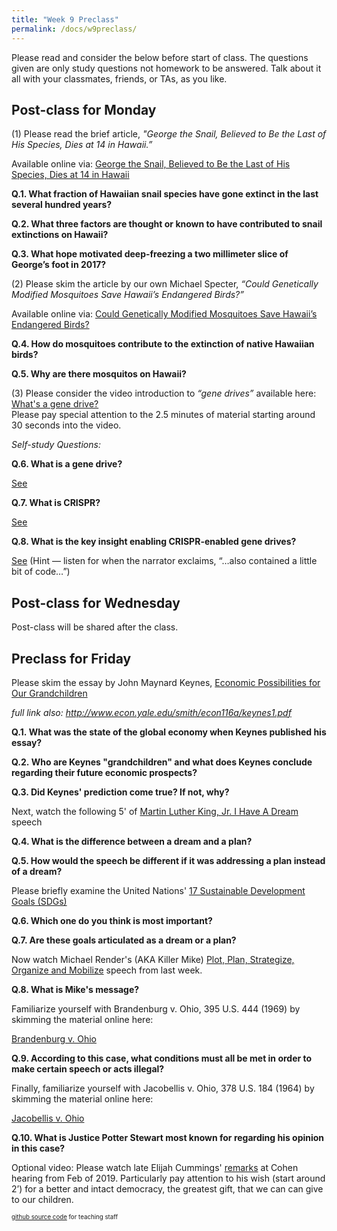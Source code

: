 ```yaml
---
title: "Week 9 Preclass"
permalink: /docs/w9preclass/
---
```



Please read and consider the below before start of class. The questions given are only study questions not homework to be answered. Talk about it all with your classmates, friends, or TAs, as you like.

## Post-class for Monday
   
(1) Please read the brief article, *"George the Snail, Believed to Be the Last of His Species, Dies at 14 in Hawaii.”*

Available online via: [George the Snail, Believed to Be the Last of His Species, Dies at 14 in Hawaii](https://www.nytimes.com/2019/01/10/science/snail-dead-george-species.html)  

**Q.1. What fraction of Hawaiian snail species have gone extinct in the last several hundred years?**  

**Q.2. What three factors are thought or known to have contributed to snail extinctions on Hawaii?**  

**Q.3. What hope motivated deep-freezing a two millimeter slice of George’s foot in 2017?** 


(2) Please skim the article by our own Michael Specter, *“Could Genetically Modified Mosquitoes Save Hawaii’s Endangered Birds?”*  

Available online via: [Could Genetically Modified Mosquitoes Save Hawaii’s Endangered Birds?](https://www.newyorker.com/news/daily-comment/could-genetically-modified-mosquitoes-save-hawaiis-endangered-birds)   

**Q.4. How do mosquitoes contribute to the extinction of native Hawaiian birds?**  

**Q.5. Why are there mosquitos on Hawaii?**   

(3) Please consider the video introduction to *“gene drives”* available here: [What's a gene drive?](https://youtu.be/KgvhUPiDdq8)   
Please pay special attention to the 2.5 minutes of material starting around 30 seconds into the video.   

*Self-study Questions:* 

**Q.6. What is a gene drive?**

[See](https://youtu.be/KgvhUPiDdq8?t=30)   

**Q.7. What is CRISPR?**   

[See](https://youtu.be/KgvhUPiDdq8?t=54)   

**Q.8. What is the key insight enabling CRISPR-enabled gene drives?**    

[See](https://youtu.be/KgvhUPiDdq8?t=98) (Hint — listen for when the narrator exclaims, “…also contained a little bit of code…”)   

## Post-class for Wednesday 

Post-class will be shared after the class. 

## Preclass for Friday 

Please skim the essay by John Maynard Keynes, [Economic Possibilities for Our Grandchildren](http://www.econ.yale.edu/smith/econ116a/keynes1.pdf)

*full link also: http://www.econ.yale.edu/smith/econ116a/keynes1.pdf*

**Q.1. What was the state of the global economy when Keynes published his essay?**

**Q.2. Who are Keynes "grandchildren" and what does Keynes conclude regarding their future economic prospects?**

**Q.3. Did Keynes' prediction come true? If not, why?**

Next, watch the following 5' of [Martin Luther King, Jr. I Have A Dream](https://www.youtube.com/watch?v=3vDWWy4CMhE&feature=youtu.be) speech

**Q.4. What is the difference between a dream and a plan?**

**Q.5. How would the speech be different if it was addressing a plan instead of a dream?**

Please briefly examine the United Nations' [17 Sustainable Development Goals (SDGs)](https://sustainabledevelopment.un.org/)

**Q.6. Which one do you think is most important?**

**Q.7. Are these goals articulated as a dream or a plan?**

Now watch Michael Render's (AKA Killer Mike) [Plot, Plan, Strategize, Organize and Mobilize](https://www.youtube.com/watch?v=vuvaMe_JUQU&feature=youtu.be) speech from last week.

**Q.8. What is Mike's message?**

Familiarize yourself with Brandenburg v. Ohio, 395 U.S. 444 (1969) by skimming the material online here:

[Brandenburg v. Ohio](https://en.wikipedia.org/wiki/Brandenburg_v._Ohio)

**Q.9. According to this case, what conditions must all be met in order to make certain speech or acts illegal?**

Finally, familiarize yourself with Jacobellis v. Ohio, 378 U.S. 184 (1964) by skimming the material online here:

[Jacobellis v. Ohio](https://en.wikipedia.org/wiki/Jacobellis_v._Ohio)

**Q.10. What is Justice Potter Stewart most known for regarding his opinion in this case?** 

Optional video: Please watch late Elijah Cummings' [remarks](https://www.youtube.com/watch?v=72gy-LZ4UN0) at Cohen hearing
from Feb of 2019.  Particularly pay attention to his wish (start around 2’) for a better and intact democracy, the greatest gift, that we can can give to our children.


<sub><sup> [github source code](https://github.com/Stanford-BioE80/Stanford-BioE80.github.io/edit/master/_docs/w9preclass.md) for teaching staff <sub><sup>
